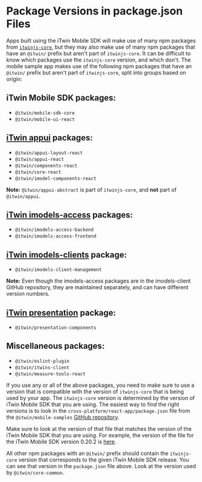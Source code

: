 # Package Versions in package.json Files

Apps built using the iTwin Mobile SDK will make use of many npm packages from
[`itwinjs-core`](https://github.com/iTwin/itwinjs-core), but they may also make use of many npm
packages that have an `@itwin/` prefix but aren't part of `itwinjs-core`. It can be difficult to
know which packages use the `itwinjs-core` version, and which don't. The mobile sample app makes use
of the following npm packages that have an `@itwin/` prefix but aren't part of `itwinjs-core`, split
into groups based on origin:

## iTwin Mobile SDK packages:
* `@itwin/mobile-sdk-core`
* `@itwin/mobile-ui-react`

## [iTwin appui](https://github.com/iTwin/appui) packages:
* `@itwin/appui-layout-react`
* `@itwin/appui-react`
* `@itwin/components-react`
* `@itwin/core-react`
* `@itwin/imodel-components-react`

__Note:__ `@itwin/appui-abstract` is part of `itwinjs-core`, and __not__ part of `@itwin/appui`.

## [iTwin imodels-access](https://github.com/iTwin/imodels-clients/tree/main/itwin-platform-access) packages:
* `@itwin/imodels-access-backend`
* `@itwin/imodels-access-frontend`

## [iTwin imodels-clients](https://github.com/iTwin/imodels-clients) package:
* `@itwin/imodels-client-management`

__Note:__ Even though the imodels-access packages are in the imodels-client GitHub repository, they
are maintained separately, and can have different version numbers.

## [iTwin presentation](https://github.com/iTwin/presentation) package:
* `@itwin/presentation-components`

## Miscellaneous packages:
* `@itwin/eslint-plugin`
* `@itwin/itwins-client`
* `@itwin/measure-tools-react`

If you use any or all of the above packages, you need to make sure to use a version that is
compatible with the version of `itwinjs-core` that is being used by your app. The `itwinjs-core`
version is determined by the version of iTwin Mobile SDK that you are using. The easiest way to find
the right versions is to look in the `cross-platform/react-app/package.json` file from the
`@itwin/mobile-samples` [GitHub repository](https://github.com/iTwin/mobile-samples).

Make sure to look at the version of that file that matches the version of the iTwin Mobile SDK that
you are using. For example, the version of the file for the iTwin Mobile SDK version 0.20.2 is
[here](https://github.com/iTwin/mobile-samples/blob/0.20.2/cross-platform/react-app/package.json).

All other npm packages with an `@itwin/` prefix should contain the `itwinjs-core` version that
corresponds to the given iTwin Mobile SDK release. You can see that version in the `package.json`
file above. Look at the version used by `@itwin/core-common`.
